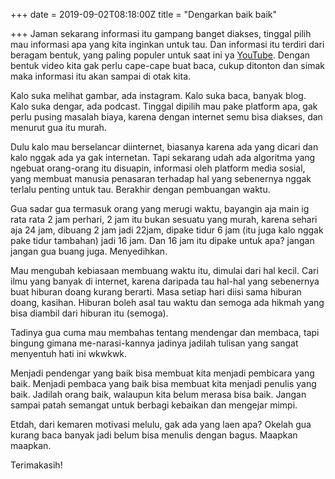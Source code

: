 +++
date = 2019-09-02T08:18:00Z
title = "Dengarkan baik baik"

+++
Jaman sekarang informasi itu gampang banget diakses, tinggal pilih mau informasi apa yang kita inginkan untuk tau. Dan informasi itu <!--more-->terdiri dari beragam bentuk, yang paling populer untuk saat ini ya [YouTube](http://www.youtube.com/). Dengan bentuk video kita gak perlu cape-cape buat baca, cukup ditonton dan simak maka informasi itu akan sampai di otak kita.

Kalo suka melihat gambar, ada instagram. Kalo suka baca, banyak blog. Kalo suka dengar, ada podcast. Tinggal dipilih mau pake platform apa, gak perlu pusing masalah biaya, karena dengan internet semu bisa diakses, dan menurut gua itu murah.

Dulu kalo mau berselancar diinternet, biasanya karena ada yang dicari dan kalo nggak ada ya gak internetan. Tapi sekarang udah ada algoritma yang ngebuat orang-orang itu disuapin, informasi oleh platform media sosial, yang membuat manusia penasaran terhadap hal yang sebenernya nggak terlalu penting untuk tau. Berakhir dengan pembuangan waktu.

Gua sadar gua termasuk orang yang merugi waktu, bayangin aja main ig rata rata 2 jam perhari, 2 jam itu bukan sesuatu yang murah, karena sehari aja 24 jam, dibuang 2 jam jadi 22jam, dipake tidur 6 jam (itu juga kalo nggak pake tidur tambahan) jadi 16 jam. Dan 16 jam itu dipake untuk apa? jangan jangan gua buang juga. Menyedihkan.

Mau mengubah kebiasaan membuang waktu itu, dimulai dari hal kecil. Cari ilmu yang banyak di internet, karena daripada tau hal-hal yang sebenernya buat hiburan doang kurang berarti. Masa setiap hari diisi sama hiburan doang, kasihan. Hiburan boleh asal tau waktu dan semoga ada hikmah yang bisa diambil dari hiburan itu (semoga).

Tadinya gua cuma mau membahas tentang mendengar dan membaca, tapi bingung gimana me-narasi-kannya jadinya jadilah tulisan yang sangat menyentuh hati ini wkwkwk.

Menjadi pendengar yang baik bisa membuat kita menjadi pembicara yang baik. Menjadi pembaca yang baik bisa membuat kita menjadi penulis yang baik. Jadilah orang baik, walaupun kita belum merasa bisa baik. Jangan sampai patah semangat untuk berbagi kebaikan dan mengejar mimpi.

Etdah, dari kemaren motivasi melulu, gak ada yang laen apa? Okelah gua kurang baca banyak jadi belum bisa menulis dengan bagus. Maapkan maapkan.

Terimakasih!